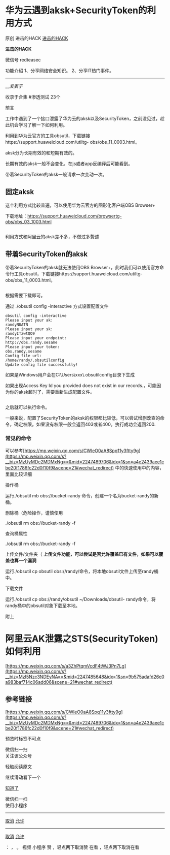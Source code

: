 #  华为云遇到aksk+SecurityToken的利用方式

原创 进击的HACK  [ 进击的HACK ](javascript:void\(0\);)

**进击的HACK** ![]()

微信号 redteasec

功能介绍 1、分享网络安全知识。 2、分享IT热门事件。

____

___发表于_

收录于合集 #渗透测试 23个

前言

工作中遇到了一个接口泄露了华为云的aksk以及SecurityToken，之前没见过，趁此机会学习了解一下如何利用。

利用到华为云官方的工具obsutil，下载链接https://support.huaweicloud.com/utiltg-
obs/obs_11_0003.html。

aksk分为长期有效的和短期有效的。

长期有效的aksk一般不会变化，在js或者app反编译后可能看到。

带着SecurityToken的aksk一般请求一次变动一次。

  

## 固定aksk

这个利用方式比较普遍，可以使用华为云官方的图形化客户端OBS Browser+

下载地址：https://support.huaweicloud.com/browsertg-obs/obs_03_1003.html

![]()

利用方式和阿里云的aksk差不多，不做过多赘述

## 带着SecurityToken的aksk

  

带着SecurityToken的aksk就无法使用OBS
Browser+，此时我们可以使用官方命令行工具obsutil，下载链接https://support.huaweicloud.com/utiltg-
obs/obs_11_0003.html。

![]()  

根据需要下载即可。

通过 ./obsutil config -interactive 方式设置配置文件

    
    
    obsutil config -interactive  
    Please input your ak:  
    randyNUATN  
    Please input your sk:  
    randyITzwtQO9  
    Please input your endpoint:  
    http://obs.randy.sesame  
    Please input your token:  
    obs.randy.sesame  
    Config file url:  
    /home/randy/.obsutilconfig  
    Update config file successfully!

如果是Windows用户会在C:\Users\xxx\\.obsutilconfig目录下生成

如果出现Access Key Id you provided does not exist in our
records.，可能因为你的aksk超时了，需要重新生成配置文件。

![]()

之后就可以执行命令。

一般来说，配置了SecurityToken的aksk的权限都比较低，可以尝试增删改查的命令，确定权限。如果没有权限一般会返回403或者400。执行成功会返回200.

  

### 常见的命令

可以参考[https://mp.weixin.qq.com/s/CWIeO0aA8Spq11y3ftty9g](https://mp.weixin.qq.com/s?__biz=MzUyMDc2MDMxNg==&mid=2247489706&idx=1&sn=a4e2439aee1cbe20f1786fc22d0f10f9&scene=21#wechat_redirect)
中的快速使用中的内容，里面比较详细

操作桶

运行./obsutil mb obs://bucket-randy 命令，创建一个名为bucket-randy的新桶。

删除桶（危险操作，谨慎使用

./obsutil rm obs://bucket-randy -f

查询桶属性

./obsutil rm obs://bucket-randy -f

上传文件/文件夹（ **上传文件功能，可以尝试是否允许覆盖已有文件，如果可以覆盖也算一个漏洞**

运行./obsutil cp obsutil obs://randy/命令，将本地obsutil文件上传至randy桶中。

  

下载文件

运行./obsutil cp obs://randy/obsutil ~/Downloads/obsutil-
randy命令，将randy桶中的obsutil对象下载至本地。

  

附上

# 阿里云AK泄露之STS(SecurityToken)如何利用

[https://mp.weixin.qq.com/s/a3ZhPtqmVcdF4tWJ3Pn7Lg](https://mp.weixin.qq.com/s?__biz=MzI5Nzc3NDEyNA==&mid=2247485648&idx=1&sn=9b575adafd26c0a983baf714c06add06&scene=21#wechat_redirect)

  

## 参考链接

[https://mp.weixin.qq.com/s/CWIeO0aA8Spq11y3ftty9g](https://mp.weixin.qq.com/s?__biz=MzUyMDc2MDMxNg==&mid=2247489706&idx=1&sn=a4e2439aee1cbe20f1786fc22d0f10f9&scene=21#wechat_redirect)

  

  

  

  

  

预览时标签不可点

微信扫一扫  
关注该公众号

轻触阅读原文

继续滑动看下一个

[知道了](javascript:;)

微信扫一扫  
使用小程序

****

[取消](javascript:void\(0\);) [允许](javascript:void\(0\);)

****

[取消](javascript:void\(0\);) [允许](javascript:void\(0\);)

： ， 。   视频 小程序 赞 ，轻点两下取消赞 在看 ，轻点两下取消在看

